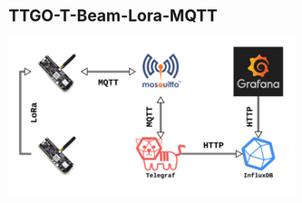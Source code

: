 # TTGO-T-Beam-Lora-MQTT
![Diagrama](https://github.com/mauriciobnet/TTGO-T-Beam-Lora-MQTT/raw/master/diagram.png)
